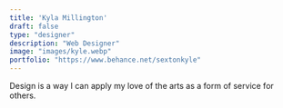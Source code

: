 ```yaml
---
title: 'Kyla Millington'
draft: false
type: "designer"
description: "Web Designer"
image: "images/kyle.webp"
portfolio: "https://www.behance.net/sextonkyle"
---
```

Design is a way I can apply my love of the arts as a form of service for others.
